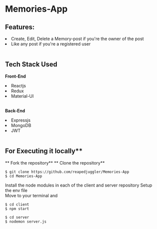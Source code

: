 # Memories-App

## Features:
  <li> Create, Edit, Delete a Memory-post if you're the owner of the post </li> 
  <li> Like any post if you're a registered user </li>

<br>

## Tech Stack Used
  **Front-End**
  <li>Reactjs</li>
  <li>Redux</li>
  <li>Material-UI</li>
  <br>
  
  **Back-End**
  <li>Expressjs</li>
  <li>MongoDB</li>
  <li>JWT</li>
  <br>
  
## For Executing it locally**


** Fork the repository**
** Clone the repository**
```
$ git clone https://github.com/reapedjuggler/Memories-App
$ cd Memories-App
```
Install the node modules in each of the client and server repository
Setup the env file<br>
Move to your terminal and

```
$ cd client
$ npm start
```
```
$ cd server
$ nodemon server.js
```


  
